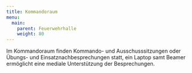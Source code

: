 ```yaml
---
title: Kommandoraum
menu:
  main:
    parent: Feuerwehrhalle
    weight: 80
---
```


Im Kommandoraum finden Kommando- und Ausschusssitzungen oder Übungs- und Einsatznachbesprechungen statt, ein Laptop samt Beamer ermöglicht eine mediale Unterstützung der Besprechungen.
